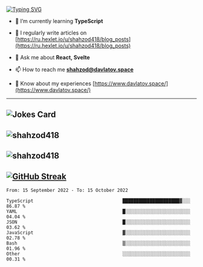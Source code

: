 [![Typing SVG](https://readme-typing-svg.herokuapp.com?font=Turret+Road&height=30&lines=HI!+I%60m+Frontend+Developer)](https://git.io/typing-svg)

- 🌱 I’m currently learning **TypeScript**

- 📝 I regularly write articles on [https://ru.hexlet.io/u/shahzod418/blog_posts](https://ru.hexlet.io/u/shahzod418/blog_posts)

- 💬 Ask me about **React, Svelte**

- 📫 How to reach me **shahzod@davlatov.space**

- 📄 Know about my experiences [https://www.davlatov.space/](https://www.davlatov.space/)

---
![Jokes Card](https://readme-jokes.vercel.app/api?theme=radical)
---
![shahzod418](https://github-readme-stats.vercel.app/api/top-langs?username=shahzod418&show_icons=true&theme=radical&locale=en&layout=compact)
---
![shahzod418](https://github-readme-stats.vercel.app/api?username=shahzod418&show_icons=true&theme=radical&locale=en&count_private=true)
---
[![GitHub Streak](http://github-readme-streak-stats.herokuapp.com?user=shahzod418&theme=radical&date_format=M%20j%5B%2C%20Y%5D)](https://git.io/streak-stats)
---
<!--START_SECTION:waka-->

```text
From: 15 September 2022 - To: 15 October 2022

TypeScript                                 █████████████████████▓░░░   86.87 %
YAML                                       █░░░░░░░░░░░░░░░░░░░░░░░░   04.04 %
JSON                                       █░░░░░░░░░░░░░░░░░░░░░░░░   03.62 %
JavaScript                                 ▓░░░░░░░░░░░░░░░░░░░░░░░░   02.78 %
Bash                                       ▒░░░░░░░░░░░░░░░░░░░░░░░░   01.96 %
Other                                      ░░░░░░░░░░░░░░░░░░░░░░░░░   00.31 %
```

<!--END_SECTION:waka-->
